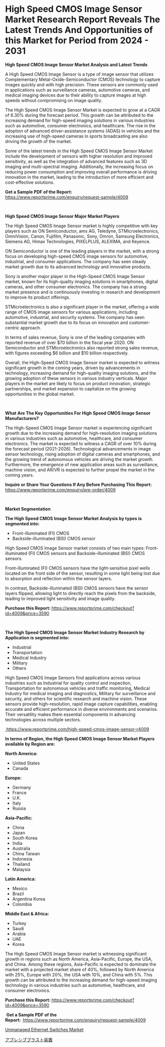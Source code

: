 <p><h1>High Speed CMOS Image Sensor Market Research Report Reveals The Latest Trends And Opportunities of this Market for Period from 2024 - 2031</h1></p><p><strong>High Speed CMOS Image Sensor Market Analysis and Latest Trends</strong></p>
<p><p>A High Speed CMOS Image Sensor is a type of image sensor that utilizes Complementary Metal-Oxide-Semiconductor (CMOS) technology to capture images quickly and with high precision. These sensors are commonly used in applications such as surveillance cameras, automotive cameras, and medical imaging devices due to their ability to capture images at high speeds without compromising on image quality.</p><p>The High Speed CMOS Image Sensor Market is expected to grow at a CAGR of 6.30% during the forecast period. This growth can be attributed to the increasing demand for high-speed imaging solutions in various industries such as automotive, consumer electronics, and healthcare. The rise in the adoption of advanced driver-assistance systems (ADAS) in vehicles and the increasing use of high-speed cameras in sports broadcasting are also driving the growth of the market.</p><p>Some of the latest trends in the High Speed CMOS Image Sensor Market include the development of sensors with higher resolution and improved sensitivity, as well as the integration of advanced features such as 3D imaging and multi-spectral imaging. Additionally, the increasing focus on reducing power consumption and improving overall performance is driving innovation in the market, leading to the introduction of more efficient and cost-effective solutions.</p></p>
<p><strong>Get a Sample PDF of the Report:&nbsp;</strong> <a href="https://www.reportprime.com/enquiry/request-sample/4009">https://www.reportprime.com/enquiry/request-sample/4009</a></p>
<p>&nbsp;</p>
<p><strong>High Speed CMOS Image Sensor Major Market Players</strong></p>
<p><p>The High Speed CMOS Image Sensor market is highly competitive with key players such as ON Semiconductor, ams AG, Teledyne, STMicroelectronics, OmniVision, Canon, Fujifilm, Panasonic, Sony, Omron, Samsung Electronics, Siemens AG, Himax Technologies, PIXELPLUS, ALEXIMA, and Keyence.</p><p>ON Semiconductor is one of the leading players in the market, with a strong focus on developing high-speed CMOS image sensors for automotive, industrial, and consumer applications. The company has seen steady market growth due to its advanced technology and innovative products.</p><p>Sony is another major player in the High-Speed CMOS Image Sensor market, known for its high-quality imaging solutions in smartphones, digital cameras, and other consumer electronics. The company has a strong market presence and is continuously investing in research and development to improve its product offerings.</p><p>STMicroelectronics is also a significant player in the market, offering a wide range of CMOS image sensors for various applications, including automotive, industrial, and security systems. The company has seen substantial market growth due to its focus on innovation and customer-centric approach.</p><p>In terms of sales revenue, Sony is one of the leading companies with reported revenue of over $70 billion in the fiscal year 2020. ON Semiconductor and STMicroelectronics also reported strong sales revenue, with figures exceeding $6 billion and $10 billion respectively.</p><p>Overall, the High-Speed CMOS Image Sensor market is expected to witness significant growth in the coming years, driven by advancements in technology, increasing demand for high-quality imaging solutions, and the growing adoption of these sensors in various industry verticals. Major players in the market are likely to focus on product innovation, strategic partnerships, and market expansion to capitalize on the growing opportunities in the global market.</p></p>
<p>&nbsp;</p>
<p><strong>What Are The Key Opportunities For High Speed CMOS Image Sensor Manufacturers?</strong></p>
<p><p>The High-Speed CMOS Image Sensor market is experiencing significant growth due to the increasing demand for high-resolution imaging solutions in various industries such as automotive, healthcare, and consumer electronics. The market is expected to witness a CAGR of over 10% during the forecast period (2021-2026). Technological advancements in image sensor technology, rising adoption of digital cameras and smartphones, and the growing trend of autonomous vehicles are driving the market growth. Furthermore, the emergence of new application areas such as surveillance, machine vision, and AR/VR is expected to further propel the market in the coming years.</p></p>
<p><strong>Inquire or Share Your Questions If Any Before Purchasing This Report:</strong> <a href="https://www.reportprime.com/enquiry/pre-order/4009">https://www.reportprime.com/enquiry/pre-order/4009</a></p>
<p>&nbsp;</p>
<p><strong>Market Segmentation</strong></p>
<p><strong>The High Speed CMOS Image Sensor Market Analysis by types is segmented into:</strong></p>
<p><ul><li>Front-illuminated (FI) CMOS</li><li>Backside-illuminated (BSI) CMOS sensor</li></ul></p>
<p><p>High Speed CMOS Image Sensor market consists of two main types: Front-illuminated (FI) CMOS sensors and Backside-illuminated (BSI) CMOS sensors. </p><p>Front-illuminated (FI) CMOS sensors have the light-sensitive pixel wells located on the front side of the sensor, resulting in some light being lost due to absorption and reflection within the sensor layers. </p><p>In contrast, Backside-illuminated (BSI) CMOS sensors have the sensor layers flipped, allowing light to directly reach the pixels from the backside, leading to improved light sensitivity and image quality.</p></p>
<p><strong>Purchase this Report:&nbsp;</strong><a href="https://www.reportprime.com/checkout?id=4009&price=3590">https://www.reportprime.com/checkout?id=4009&price=3590</a></p>
<p>&nbsp;</p>
<p><strong>The High Speed CMOS Image Sensor Market Industry Research by Application is segmented into:</strong></p>
<p><ul><li>Industrial</li><li>Transportation</li><li>Medical Industry</li><li>Military</li><li>Others</li></ul></p>
<p><p>High Speed CMOS Image Sensors find applications across various industries such as Industrial for quality control and inspection, Transportation for autonomous vehicles and traffic monitoring, Medical Industry for medical imaging and diagnostics, Military for surveillance and security, and others for scientific research and machine vision. These sensors provide high-resolution, rapid image capture capabilities, enabling accurate and efficient performance in diverse environments and scenarios. Their versatility makes them essential components in advancing technologies across multiple sectors.</p></p>
<p><a href="https://www.reportprime.com/high-speed-cmos-image-sensor-r4009">&nbsp;https://www.reportprime.com/high-speed-cmos-image-sensor-r4009</a></p>
<p><strong>In terms of Region, the High Speed CMOS Image Sensor Market Players available by Region are:</strong></p>
<p>
    <p> <strong> North America: </strong>
        <ul>
            <li>United States</li>
            <li>Canada</li>
        </ul>
        </p> 
    <p> <strong> Europe: </strong>
        <ul>
            <li>Germany</li>
            <li>France</li>
            <li>U.K.</li>
            <li>Italy</li>
            <li>Russia</li>
        </ul>
        </p> 
    <p> <strong> Asia-Pacific: </strong>
        <ul>
            <li>China</li>
            <li>Japan</li>
            <li>South Korea</li>
            <li>India</li>
            <li>Australia</li>
            <li>China Taiwan</li>
            <li>Indonesia</li>
            <li>Thailand</li>
            <li>Malaysia</li>
        </ul>
        </p> 
    <p> <strong> Latin America: </strong>
        <ul>
            <li>Mexico</li>
            <li>Brazil</li>
            <li>Argentina Korea</li>
            <li>Colombia</li>
        </ul>
        </p> 
    <p> <strong> Middle East & Africa: </strong>
        <ul>
            <li>Turkey</li>
            <li>Saudi</li>
            <li>Arabia</li>
            <li>UAE</li>
            <li>Korea</li>
        </ul>
    </p>
    </p>
<p><p>The High Speed CMOS Image Sensor market is witnessing significant growth in regions such as North America, Asia-Pacific, Europe, the USA, and China. Among these regions, Asia-Pacific is expected to dominate the market with a projected market share of 40%, followed by North America with 25%, Europe with 20%, the USA with 10%, and China with 5%. This growth can be attributed to the increasing demand for high-speed imaging technology in various industries such as automotive, healthcare, and consumer electronics.</p></p>
<p><strong>Purchase this Report: </strong><a href="https://www.reportprime.com/checkout?id=4009&price=3590">https://www.reportprime.com/checkout?id=4009&price=3590</a></p>
<p>&nbsp;<strong>Get a Sample PDF of the Report:&nbsp;&nbsp;</strong><a href="https://www.reportprime.com/enquiry/request-sample/4009">https://www.reportprime.com/enquiry/request-sample/4009</a></p>
<p><strong></strong></p>
<p><p><a href="https://github.com/RichRobinson5/Market-Research-Report-List-5/blob/main/unmanaged-ethernet-switches-market.md">Unmanaged Ethernet Switches Market</a></p><p><a href="https://github.com/oqoeusbvpadwjs08/Market-Research-Report-List-2/blob/main/243536273362.md">アブレシブブラスト装置</a></p></p>